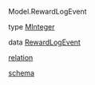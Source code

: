 Model.RewardLogEvent

type [MInteger](Model-RewardLogEvent.html#t:MInteger)

data [RewardLogEvent](Model-RewardLogEvent.html#t:RewardLogEvent)

[relation](Model-RewardLogEvent.html#v:relation)

[schema](Model-RewardLogEvent.html#v:schema)

